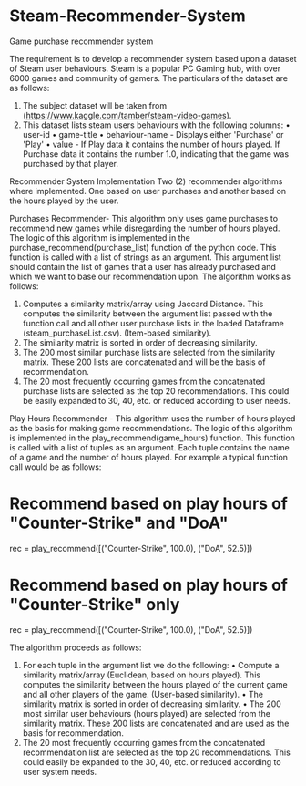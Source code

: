 # Steam-Recommender-System
Game purchase recommender system

The requirement is to develop a recommender system based upon a dataset of Steam user behaviours. Steam
is a popular PC Gaming hub, with over 6000 games and community of gamers. The particulars of the
dataset are as follows:
1. The subject dataset will be taken from (https://www.kaggle.com/tamber/steam-video-games).
2. This dataset lists steam users behaviours with the following columns:
• user-id
• game-title
• behaviour-name - Displays either 'Purchase' or 'Play'
• value - If Play data it contains the number of hours played. If Purchase data it contains the
number 1.0, indicating that the game was purchased by that player.

Recommender System Implementation
Two (2) recommender algorithms where implemented. One based on user purchases and another based
on the hours played by the user.

Purchases Recommender-
This algorithm only uses game purchases to recommend new games while disregarding the number of
hours played.
The logic of this algorithm is implemented in the purchase_recommend(purchase_list) function of the
python code. This function is called with a list of strings as an argument. This argument list
should contain the list of games that a user has already purchased and which we want to base our
recommendation upon. The algorithm works as follows:
1. Computes a similarity matrix/array using Jaccard Distance. This computes the similarity between the
argument list passed with the function call and all other user purchase lists in the loaded Dataframe
(steam_purchaseList.csv). (Item-based similarity).
2. The similarity matrix is sorted in order of decreasing similarity.
3. The 200 most similar purchase lists are selected from the similarity matrix. These 200 lists are
concatenated and will be the basis of recommendation.
4. The 20 most frequently occurring games from the concatenated purchase lists are selected as the
top 20 recommendations. This could be easily expanded to 30, 40, etc. or reduced according to user
needs.

Play Hours Recommender - 
This algorithm uses the number of hours played as the basis for making game recommendations.
The logic of this algorithm is implemented in the play_recommend(game_hours) function. This function is called with a list of tuples as an argument. Each tuple contains the
name of a game and the number of hours played. For example a typical function call would be as
follows:
# Recommend based on play hours of "Counter-Strike" and "DoA"
rec = play_recommend([("Counter-Strike", 100.0), ("DoA", 52.5)])
# Recommend based on play hours of "Counter-Strike" only
rec = play_recommend([("Counter-Strike", 100.0), ("DoA", 52.5)])

The algorithm proceeds as follows:
1. For each tuple in the argument list we do the following:
• Compute a similarity matrix/array (Euclidean, based on hours played). This computes the
similarity between the hours played of the current game and all other players of the game.
(User-based similarity).
• The similarity matrix is sorted in order of decreasing similarity.
• The 200 most similar user behaviours (hours played) are selected from the similarity matrix.
These 200 lists are concatenated and are used as the basis for recommendation.
2. The 20 most frequently occurring games from the concatenated recommendation list are selected
as the top 20 recommendations. This could easily be expanded to the 30, 40, etc. or reduced
according to user system needs.

